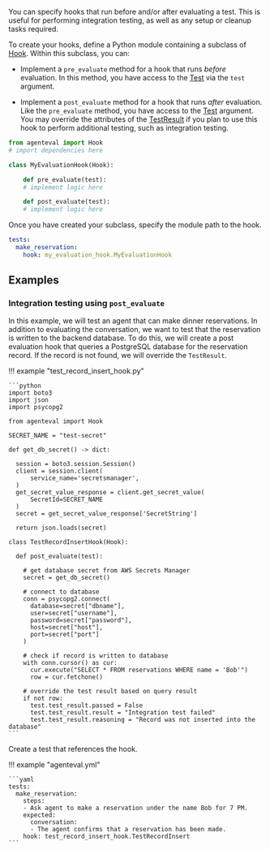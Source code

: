 You can specify hooks that run before and/or after evaluating a test. This is useful for performing integration testing, as well as any setup or cleanup tasks required.

To create your hooks, define a Python module containing a subclass of [Hook](reference/hook.md#src.agenteval.hook.Hook). Within this subclass, you can:

- Implement a `pre_evaluate` method for a hook that runs *before* evaluation. In this method, you have access to the [Test](reference/test.md#src.agenteval.test.test.Test) via the `test` argument.

- Implement a `post_evaluate` method for a hook that runs *after* evaluation. Like the `pre_evaluate` method, you have access to the [Test](reference/test.md#src.agenteval.test.test.Test) argument. You may override the attributes of the [TestResult](reference/test_result.md#src.agenteval.test.test_result.TestResult) if you plan to use this hook to perform additional testing, such as integration testing.


```python title="my_evaluation_hook.py"
from agenteval import Hook
# import dependencies here

class MyEvaluationHook(Hook):

    def pre_evaluate(test):
    # implement logic here

    def post_evaluate(test):
    # implement logic here
```

Once you have created your subclass, specify the module path to the hook.

```yaml title="agenteval.yml"
tests:
  make_reservation:
    hook: my_evaluation_hook.MyEvaluationHook
```

## Examples

### Integration testing using `post_evaluate`

In this example, we will test an agent that can make dinner reservations. In addition to evaluating the conversation, we want to test that the reservation is written to the backend database. To do this, we will create a post evaluation hook that queries a PostgreSQL database for the reservation record. If the record is not found, we will override the `TestResult`.

!!! example "test_record_insert_hook.py"

    ```python
    import boto3
    import json
    import psycopg2
    
    from agenteval import Hook

    SECRET_NAME = "test-secret"

    def get_db_secret() -> dict:

      session = boto3.session.Session()
      client = session.client(
          service_name='secretsmanager',
      )
      get_secret_value_response = client.get_secret_value(
          SecretId=SECRET_NAME
      )
      secret = get_secret_value_response['SecretString']

      return json.loads(secret)

    class TestRecordInsertHook(Hook):

      def post_evaluate(test):

        # get database secret from AWS Secrets Manager
        secret = get_db_secret()

        # connect to database
        conn = psycopg2.connect(
          database=secret["dbname"],
          user=secret["username"],
          password=secret["password"],
          host=secret["host"],
          port=secret["port"]
        )

        # check if record is written to database
        with conn.cursor() as cur:
          cur.execute("SELECT * FROM reservations WHERE name = 'Bob'")
          row = cur.fetchone()

        # override the test result based on query result 
        if not row:
          test.test_result.passed = False
          test.test_result.result = "Integration test failed"
          test.test_result.reasoning = "Record was not inserted into the database"
    ```

Create a test that references the hook.

!!! example "agenteval.yml"

    ```yaml
    tests:
      make_reservation:
        steps:
        - Ask agent to make a reservation under the name Bob for 7 PM.
        expected:
          conversation:
          - The agent confirms that a reservation has been made.
        hook: test_record_insert_hook.TestRecordInsert
    ```